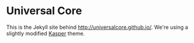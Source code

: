 Universal Core
==============

This is the Jekyll site behind http://universalcore.github.io/.
We're using a slightly modified [Kasper](https://github.com/rosario/kasper) theme.

